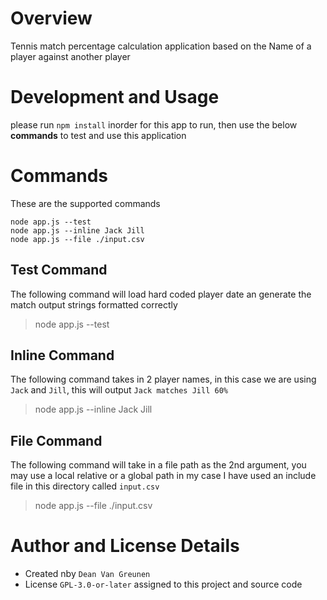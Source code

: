 # Overview

Tennis match percentage calculation application based on the Name of a player against another player

# Development and Usage

please run `npm install` inorder for this app to run, then use the below **commands** to test and use this application

# Commands
These are the supported commands
```
node app.js --test
node app.js --inline Jack Jill
node app.js --file ./input.csv
```

## Test Command
The following command will load hard coded player date an generate the match output strings formatted correctly
> node app.js --test

## Inline Command
The following command takes in 2 player names, in this case we are using `Jack` and `Jill`, this will output `Jack matches Jill 60%`

> node app.js --inline Jack Jill

## File Command

The following command will take in a file path as the 2nd argument, you may use a local relative or a global path in my case I have used an include file in this directory called `input.csv` 

> node app.js --file ./input.csv

# Author and License Details

- Created nby `Dean Van Greunen`
- License `GPL-3.0-or-later` assigned to this project and source code
